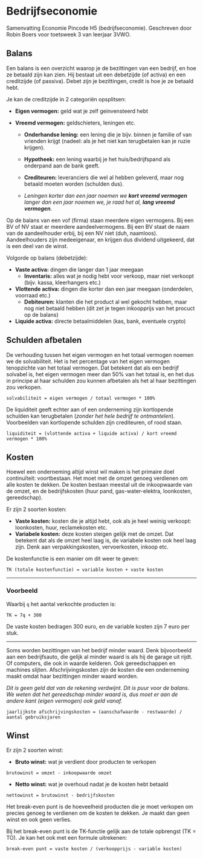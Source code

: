 # Bedrijfseconomie

Samenvatting Economie Pincode H5 (bedrijfseconomie). Geschreven door Robin Boers voor toetsweek 3 van leerjaar 3VWO.

## Balans

Een balans is een overzicht waarop je de bezittingen van een bedrijf, en hoe ze betaald zijn kan zien. Hij bestaat uit een debetzijde (of activa) en een creditzijde (of passiva). Debet zijn je bezittingen, credit is hoe je ze betaald hebt.

Je kan de creditzijde in 2 categoriën opsplitsen:

- **Eigen vermogen:** geld wat je zelf geinvensteerd hebt
- **Vreemd vermogen:** geldschieters, leningen etc.

  - **Onderhandse lening:** een lening die je bijv. binnen je familie of van vrienden krijgt (nadeel: als je het niet kan terugbetalen kan je ruzie krijgen).
  - **Hypotheek:** een lening waarbij je het huis/bedrijfspand als onderpand aan de bank geeft.
  - **Crediteuren:** leveranciers die wel al hebben geleverd, maar nog betaald moeten worden (schulden dus).

  - _Leningen korter dan een jaar noemen we **kort vreemd vermogen** langer dan een jaar noemen we, je raad het al, **lang vreemd vermogen**._

Op de balans van een vof (firma) staan meerdere eigen vermogens. Bij een BV of NV staat er meerdere aandeelvermogens. Bij een BV staat de naam van de aandeelhouder erbij, bij een NV niet (duh, naamloos). Aandeelhouders zijn medeeigenaar, en krijgen dus dividend uitgekeerd, dat is een deel van de winst.

Volgorde op balans (debetzijde):

- **Vaste activa:** dingen die langer dan 1 jaar meegaan
  - **Inventaris:** alles wat je nodig hebt voor verkoop, maar niet verkoopt (bijv. kassa, kleerhangers etc.)
- **Vlottende activa:** dingen die korter dan een jaar meegaan (onderdelen, voorraad etc.)
  - **Debiteuren:** klanten die het product al wel gekocht hebben, maar nog niet betaald hebben (dit zet je tegen inkoopprijs van het procuct op de balans)
- **Liquide activa:** directe betaalmiddelen (kas, bank, eventuele crypto)

## Schulden afbetalen

De verhouding tussen het eigen vermogen en het totaal vermogen noemen we de solvabiliteit. Het is het percentage van het eigen vermogen tenopzichte van het totaal vermogen. Dat betekent dat als een bedrijf solvabel is, het eigen vermogen meer dan 50% van het totaal is, en het dus in principe al haar schulden zou kunnen afbetalen als het al haar bezittingen zou verkopen.

```text
solvabiliteit = eigen vermogen / totaal vermogen * 100%
```

De liquiditeit geeft echter aan of een onderneming zijn kortlopende schulden kan terugbetalen (_zonder het hele bedrijf te ontmantelen_). Voorbeelden van kortlopende schulden zijn crediteuren, of rood staan.

```text
liquiditeit = (vlottende activa + liquide activa) / kort vreemd vermogen * 100%
```

## Kosten

Hoewel een onderneming altijd winst wil maken is het primaire doel continuïteit: voortbestaan. Het moet met de omzet genoeg verdienen om alle kosten te dekken. De kosten bestaan meestal uit de inkoopwaarde van de omzet, en de bedrijfskosten (huur pand, gas-water-elektra, loonkosten, gereedschap).

Er zijn 2 soorten kosten:

- **Vaste kosten:** kosten die je altijd hebt, ook als je heel weinig verkoopt: loonkosten, huur, reclamekosten etc.
- **Variabele kosten:** deze kosten steigen gelijk met de omzet. Dat betekent dat als de omzet heel laag is, de variabele kosten ook heel laag zijn. Denk aan verpakkingskosten, vervoerkosten, inkoop etc.

De kostenfunctie is een manier om dit weer te geven:

```text
TK (totale kostenfunctie) = variable kosten + vaste kosten
```

---

### Voorbeeld

Waarbij `q` het aantal verkochte producten is:

```text
TK = 7q + 300
```

De vaste kosten bedragen 300 euro, en de variable kosten zijn 7 euro per stuk.

---

Soms worden bezittingen van het bedrijf minder waard. Denk bijvoorbeeld aan een bedrijfsauto, die gelijk al minder waard is als hij de garage uit rijdt. Of computers, die ook in waarde kelderen. Ook gereedschappen en machines slijten. Afschrijvingskosten zijn de kosten die een onderneming maakt omdat haar bezittingen minder waard worden.

_Dit is geen geld dat van de rekening verdwijnt. Dit is puur voor de balans. We weten dat het gereedschap minder waard is, dus moet er aan de andere kant (eigen vermogen) ook geld vanaf._

```text
jaarlijkste afschrijvingskosten = (aanschafwaarde - restwaarde) / aantal gebruiksjaren
```

## Winst

Er zijn 2 soorten winst:

- **Bruto winst:** wat je verdient door producten te verkopen

```text
brutowinst = omzet - inkoopwaarde omzet
```

- **Netto winst:** wat je overhoud nadat je de kosten hebt betaald

```text
nettowinst = brutowinst - bedrijfskosten
```

Het break-even punt is de hoeveelheid producten die je moet verkopen om precies genoeg te verdienen om de kosten te dekken. Je maakt dan geen winst en ook geen verlies.

Bij het break-even punt is de TK-functie gelijk aan de totale opbrengst (TK = TO). Je kan het ook met een formule uitrekenen:

```text
break-even punt = vaste kosten / (verkoopprijs - variable kosten)
```
